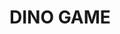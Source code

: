 # DINO GAME

![<img src="img/example.png" alt="Imagem Exemplo Dino Game" >](<img src="img/example.png" alt="Imagem Exemplo Dino Game" >)
